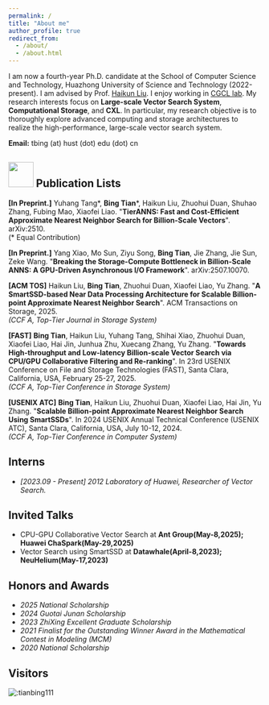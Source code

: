 ```yaml
---
permalink: /
title: "About me"
author_profile: true
redirect_from: 
  - /about/
  - /about.html
---
```


I am now a fourth-year Ph.D. candidate at the School of Computer Science and Technology, Huazhong University of Science and Technology (2022-present). I am advised by Prof. [Haikun Liu](http://faculty.hust.edu.cn/liuhaikun/zh_CN/index/872473/list/index.htm). I enjoy working in [CGCL lab](https://grid.hust.edu.cn/). My research interests focus on **Large-scale Vector Search System**, **Computational Storage**, and **CXL**. In particular, my research objective is to thoroughly explore advanced computing and storage architectures to realize the high-performance, large-scale vector search system.

**Email:** tbing (at) hust (dot) edu (dot) cn

<img src="https://media.giphy.com/media/VgCDAzcKvsR6OM0uWg/giphy.gif" width="50"> Publication Lists
------
**[In Preprint.]** Yuhang Tang*, **Bing Tian***, Haikun Liu, Zhuohui Duan, Shuhao Zhang, Fubing Mao, Xiaofei Liao. "**TierANNS: Fast and Cost-Efficient Approximate Nearest Neighbor Search for Billion-Scale Vectors**". arXiv:2510.  
(* Equal Contribution)

**[In Preprint.]** Yang Xiao, Mo Sun, Ziyu Song, **Bing Tian**, Jie Zhang, Jie Sun, Zeke Wang. "**Breaking the Storage-Compute Bottleneck in Billion-Scale ANNS: A GPU-Driven Asynchronous I/O Framework**". arXiv:2507.10070.

**[ACM TOS]** Haikun Liu, **Bing Tian**, Zhuohui Duan, Xiaofei Liao, Yu Zhang. "**A SmartSSD-based Near Data Processing Architecture for Scalable  Billion-point Approximate Nearest Neighbor Search**". ACM Transactions on Storage, 2025.  
_(CCF A, Top-Tier Journal in Storage System)_

**[FAST]** **Bing Tian**, Haikun Liu, Yuhang Tang, Shihai Xiao, Zhuohui Duan, Xiaofei Liao, Hai Jin, Junhua Zhu, Xuecang Zhang, Yu Zhang. "**Towards High-throughput and Low-latency Billion-scale Vector Search via CPU/GPU Collaborative Filtering and Re-ranking**". In 23rd USENIX Conference on File and Storage Technologies (FAST), Santa Clara, California, USA, February 25-27, 2025.  
_(CCF A, Top-Tier Conference in Storage System)_

**[USENIX ATC]** **Bing Tian**, Haikun Liu, Zhuohui Duan, Xiaofei Liao, Hai Jin, Yu Zhang. "**Scalable Billion-point Approximate Nearest Neighbor Search Using SmartSSDs**". In 2024 USENIX Annual Technical Conference (USENIX ATC), Santa Clara, California, USA, July 10-12, 2024.  
_(CCF A, Top-Tier Conference in Computer System)_

Interns
------
- _[2023.09 - Present] 2012 Laboratory of Huawei, Researcher of Vector Search._

Invited Talks
------
- CPU-GPU Collaborative Vector Search at **Ant Group(May-8,2025);** **Huawei ChaSpark(May-29,2025)**
- Vector Search using SmartSSD at **Datawhale(April-8,2023);** **NeuHelium(May-17,2023)**

Honors and Awards
------
- _2025 National Scholarship_
- _2024 Guotai Junan Scholarship_
- _2023 ZhiXing Excellent Graduate Scholarship_
- _2021 Finalist for the Outstanding Winner Award in the Mathematical Contest in Modeling (MCM)_
- _2020 National Scholarship_

Visitors
------
![:tianbing111](https://count.getloli.com/get/@:tianbing111?theme=gelbooru)
